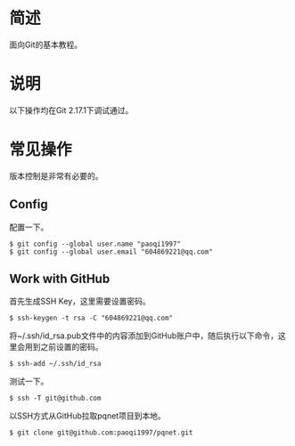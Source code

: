 # 简述

面向Git的基本教程。

# 说明

以下操作均在Git 2.17.1下调试通过。

# 常见操作

版本控制是非常有必要的。

## Config

配置一下。

```
$ git config --global user.name "paoqi1997"
$ git config --global user.email "604869221@qq.com"
```

## Work with GitHub

首先生成SSH Key，这里需要设置密码。

```
$ ssh-keygen -t rsa -C "604869221@qq.com"
```

将~/.ssh/id_rsa.pub文件中的内容添加到GitHub账户中，随后执行以下命令，这里会用到之前设置的密码。

```
$ ssh-add ~/.ssh/id_rsa
```

测试一下。

```
$ ssh -T git@github.com
```

以SSH方式从GitHub拉取pqnet项目到本地。

```
$ git clone git@github.com:paoqi1997/pqnet.git
```
